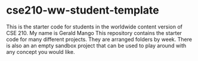 # cse210-ww-student-template
This is the starter code for students in the worldwide content version of CSE 210.
My name is Gerald Mango 
This repository contains the starter code for many different projects. They are arranged folders by week. There is also an an empty sandbox project that can be used to play around with any concept you would like.
